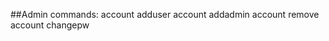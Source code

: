 ##Admin commands:
  account adduser <username> <password>
  account addadmin <username> <password>
  account remove <username>
  account changepw <username> <old password> <new password>

